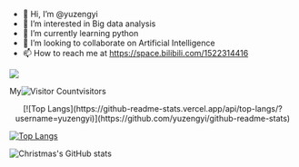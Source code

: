 - 👋 Hi, I’m @yuzengyi
- 👀 I’m interested in Big data analysis
- 🌱 I’m currently learning python
- 💞️ I’m looking to collaborate on Artificial Intelligence
- 📫 How to reach me at https://space.bilibili.com/1522314416

<!---
yuzengyi/yuzengyi is a ✨ special ✨ repository because its `README.md` (this file) appears on your GitHub profile.
You can click the Preview link to take a look at your changes.
--->
![](https://komarev.com/ghpvc/?username=yuzengyi)

My![Visitor Count](https://profile-counter.glitch.me/yuzengyi/count.svg)visitors

<div style="text-align: center">
    [![Top Langs](https://github-readme-stats.vercel.app/api/top-langs/?username=yuzengyi)](https://github.com/yuzengyi/github-readme-stats)
</div>

[![Top Langs](https://github-readme-stats.vercel.app/api/top-langs/?username=yuzengyi&layout=compact)](https://github.com/yuzengyi/github-readme-stats)

![Christmas's GitHub stats](https://github-readme-stats.vercel.app/api?username=yuzengyi&show_icons=true&theme=tokyonight)
